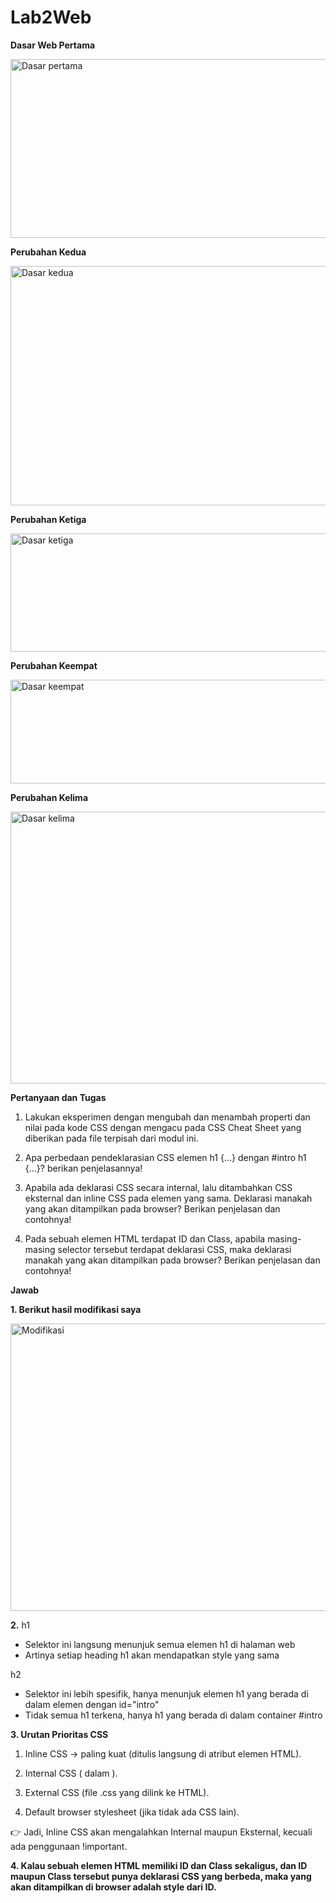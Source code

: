 # Lab2Web

**Dasar Web Pertama**

<img width="657" height="286" alt="Dasar pertama" src="https://github.com/user-attachments/assets/72d735e2-59bf-40ac-9ebd-64f5509eeb6c" />

**Perubahan Kedua**

<img width="657" height="383" alt="Dasar kedua" src="https://github.com/user-attachments/assets/48c7d20b-9388-452c-9dad-7788a95307b4" />

**Perubahan Ketiga**

<img width="653" height="189" alt="Dasar ketiga" src="https://github.com/user-attachments/assets/3aa73dce-30c0-465a-b381-6b3a5800b1b5" />

**Perubahan Keempat**

<img width="657" height="166" alt="Dasar keempat" src="https://github.com/user-attachments/assets/cdc0f15c-f852-406c-9dce-5228d987b0b8" />

**Perubahan Kelima**

<img width="651" height="435" alt="Dasar kelima" src="https://github.com/user-attachments/assets/3880bda9-cc1d-422c-b5ff-e26d17a35a86" />

**Pertanyaan dan Tugas**

1. Lakukan eksperimen dengan mengubah dan menambah properti dan nilai pada kode CSS
dengan mengacu pada CSS Cheat Sheet yang diberikan pada file terpisah dari modul ini.

2. Apa perbedaan pendeklarasian CSS elemen h1 {...} dengan #intro h1 {...}? berikan
penjelasannya!

3. Apabila ada deklarasi CSS secara internal, lalu ditambahkan CSS eksternal dan inline CSS pada
elemen yang sama. Deklarasi manakah yang akan ditampilkan pada browser? Berikan
penjelasan dan contohnya!

4. Pada sebuah elemen HTML terdapat ID dan Class, apabila masing-masing selector tersebut
terdapat deklarasi CSS, maka deklarasi manakah yang akan ditampilkan pada browser?
Berikan penjelasan dan contohnya! 

**Jawab**

**1. Berikut hasil modifikasi saya**

<img width="793" height="460" alt="Modifikasi" src="https://github.com/user-attachments/assets/8637a98e-1ba4-4517-a480-fe05287984eb" />

**2.** h1
  - Selektor ini langsung menunjuk semua elemen h1 di halaman web
  - Artinya setiap heading h1 akan mendapatkan style yang sama

  h2
  - Selektor ini lebih spesifik, hanya menunjuk elemen h1 yang berada di dalam elemen dengan id="intro"
  - Tidak semua h1 terkena, hanya h1 yang berada di dalam container #intro

**3. Urutan Prioritas CSS**
1. Inline CSS → paling kuat (ditulis langsung di atribut elemen HTML).

2. Internal CSS (<style> ... </style> dalam <head>).

3. External CSS (file .css yang dilink ke HTML).

4. Default browser stylesheet (jika tidak ada CSS lain).

👉 Jadi, Inline CSS akan mengalahkan Internal maupun Eksternal, kecuali ada penggunaan !important.

**4. Kalau sebuah elemen HTML memiliki ID dan Class sekaligus, dan ID maupun Class tersebut punya deklarasi CSS yang berbeda, maka yang akan ditampilkan di browser adalah style dari ID.**
